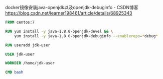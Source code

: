 docker镜像安装java-openjdk以及openjdk-debuginfo - CSDN博客 https://blog.csdn.net/learner198461/article/details/68925343


```Dockerfile
FROM centos:7

RUN yum install -y java-1.8.0-openjdk-devel && \
    yum install -y java-1.8.0-openjdk-debuginfo --enablerepo=*debug*

RUN useradd jdk-user

USER jdk-user

WORKDIR /home/jdk-user

CMD bash
```